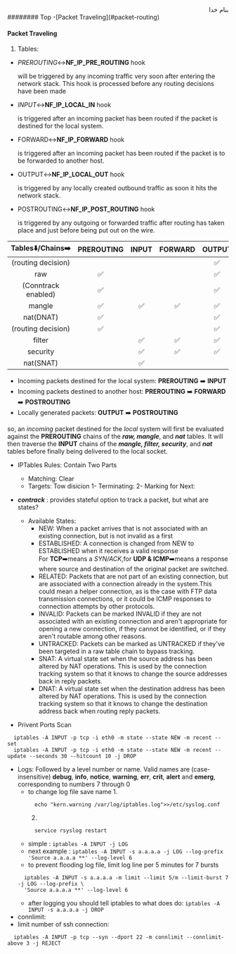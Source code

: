 <div dir="rtl">بنام خدا</div>
######## Top
-[Packet Traveling](#packet-routing)

#### Packet Traveling
1. Tables:
 - *PREROUTING*:left_right_arrow:**NF_IP_PRE_ROUTING** hook
   
   will be triggered by any incoming traffic very soon after entering the network stack. This hook is processed before any routing decisions have been made
 - *INPUT*:left_right_arrow:**NF_IP_LOCAL_IN** hook
   
   is triggered after an incoming packet has been routed if the packet is destined for the local system.
 - FORWARD:left_right_arrow:**NF_IP_FORWARD** hook
    
    is triggered after an incoming packet has been routed if the packet is to be forwarded to another host.
 - OUTPUT:left_right_arrow:**NF_IP_LOCAL_OUT** hook
    
    is triggered by any locally created outbound traffic as soon it hits the network stack.
 - POSTROUTING:left_right_arrow:**NF_IP_POST_ROUTING** hook
    
    is triggered by any outgoing or forwarded traffic after routing has taken place and just before being put out on the wire.

Tables:arrow_down:/Chains:arrow_right:|**PREROUTING**|**INPUT**|**FORWARD**|**OUTPUT**|**POSTROUTING**
:---:|:---:|:---:|:---:|:---:|:---:|
(routing decision)||||:white_check_mark:||
raw|:white_check_mark:|||:white_check_mark:||
(Conntrack enabled)|:white_check_mark:|||:white_check_mark:||
mangle|:white_check_mark:|:white_check_mark:|:white_check_mark:|:white_check_mark:|:white_check_mark:|
nat(DNAT)|:white_check_mark:|||:white_check_mark:||
(routing decision)|:white_check_mark:|||:white_check_mark:||
filter||:white_check_mark:|:white_check_mark:|:white_check_mark:||
security||:white_check_mark:|:white_check_mark:|:white_check_mark:||
nat(SNAT)||:white_check_mark:|||:white_check_mark:|
  - Incoming packets destined for the local system: **PREROUTING** :arrow_right: **INPUT**
  - Incoming packets destined to another host: **PREROUTING** :arrow_right: **FORWARD** :arrow_right: **POSTROUTING**
  - Locally generated packets: **OUTPUT** :arrow_right: **POSTROUTING**

   so, an _incoming_ packet destined for the _local_ system will first be evaluated against the **PREROUTING** chains of the **_raw, mangle_**, and **_nat_** tables. It will then traverse the **INPUT** chains of the **_mangle, filter, security_**, and **_nat_** tables before finally being delivered to the local socket.  
- IPTables Rules: Contain Two Parts
  * Matching: Clear
  * Targets: Tow disicion
      1- Terminating:
      2- Marking for Next:
- _**contrack**_ : provides stateful option to track a packet, but what are states?
  * Available States:
      - NEW: When a packet arrives that is not associated with an existing connection, but is not invalid as a first
      - ESTABLISHED: A connection is changed from NEW to ESTABLISHED when it receives a valid response  
      For **TCP**:arrow_right:means a _SYN/ACK_,for **UDP & ICMP**:arrow_right:means a response where source and destination of the original packet are switched.
      - RELATED: Packets that are not part of an existing connection, but are associated with a connection already in the system.This could mean a helper connection, as is the case with FTP data transmission connections, or it could be ICMP responses to connection attempts by other protocols.
      - INVALID: Packets can be marked INVALID if they are not associated with an existing connection and aren't appropriate for opening a new connection, if they cannot be identified, or if they aren't routable among other reasons.
      - UNTRACKED: Packets can be marked as UNTRACKED if they've been targeted in a raw table chain to bypass tracking.
      - SNAT: A virtual state set when the source address has been altered by NAT operations. This is used by the connection tracking system so that it knows to change the source addresses back in reply packets.
      - DNAT: A virtual state set when the destination address has been altered by NAT operations. This is used by the connection tracking system so that it knows to change the destination address back when routing reply packets.



- Privent Ports Scan
```vim
  iptables -A INPUT -p tcp -i eth0 -m state --state NEW -m recent --set
  iptables -A INPUT -p tcp -i eth0 -m state --state NEW -m recent --update --seconds 30 --hitcount 10 -j DROP
```
- Logs: Followed by a level number or name. Valid names are (case-insensitive) __debug__, __info__, __notice__, __warning__, __err__,
        __crit__, __alert__ and __emerg__, corresponding to numbers 7 through 0
  - to change log file save name 
    1. 
    ```vim
      echo "kern.warning /var/log/iptables.log">>/etc/syslog.conf
    ```
    2. 
    ```vim
      service rsyslog restart
    ```
  - simple : `iptables -A INPUT -j LOG`
  - next example : `iptables -A INPUT -s a.a.a.a -j LOG --log-prefix 'Source a.a.a.a **' --log-level 6`
  - to prevent flooding log file, limit log line per 5 minutes for 7 bursts
  ```vim
    iptables -A INPUT -s a.a.a.a -m limit --limit 5/m --limit-burst 7 -j LOG --log-prefix \
    'Source a.a.a.a **' --log-level 6
  ```
  - after logging you should tell iptables to what does do: `iptables -A INPUT -s a.a.a.a -j DROP`
 - connlimit:
  - limit number of ssh connection:
  ```vim
    iptables -A INPUT -p tcp --syn --dport 22 -m connlimit --connlimit-above 3 -j REJECT
  ```



<div dir="rtl"></div>
<div dir="rtl"></div>
<div dir="rtl"></div>
<div dir="rtl"></div>
<div dir="rtl"></div>
<div dir="rtl"></div>
